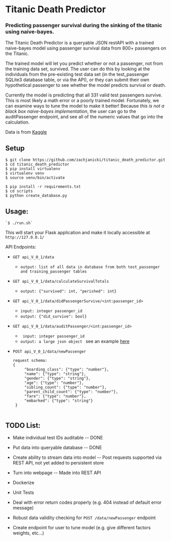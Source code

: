 # Titanic Death Predictor
### Predicting passenger survival during the sinking of the titanic using naive-bayes.

The Titanic Death Predictor is a queryable JSON restAPI with a trained naive-bayes model using passenger survival data from 800+ passengers on the Titanic.

The trained model will let you predict whether or not a passenger, not from the training data set, survived. The user can do this by looking at the individuals from the pre-existing test data set (in the test_passenger SQLite3 database table, or via the API), or they can submit their own hypothetical passenger to see whether the model predicts survival or death.

Currently the model is predicting that all 331 valid test passengers survive. This is most likely a math error or a poorly trained model. Fortunately, we can examine ways to tune the model to make it better! Because _this is not a black box naive-bayes implementation_, the user can go to the auditPassenger endpoint, and see all of the numeric values that go into the calculation.

Data is from [Kaggle](https://www.kaggle.com/c/titanic/data)

## Setup

    $ git clone https://github.com/zachjanicki/titanic_death_predictor.git 
    $ cd titanic_death_predictor
    $ pip install virtualenv
    $ virtualenv venv
    $ source venv/bin/activate

    $ pip install -r requirements.txt
    $ cd scripts
    $ python create_database.py

## Usage: 

    `$ ./run.sh`
    
This will start your Flask application and make it locally accessible at `http://127.0.0.1/`


API Endpoints:

* `GET api_V_0_1/data`
  
  - `output: list of all data in database from both test_passenger and training_passenger tables`

* `GET api_V_0_1/data/calculateSurvivalTotals`
       
   - `output: {"survived": int, "perished": int}`

* `GET api_V_0_1/data/didPassengerSurvive/<int:passenger_id>`
        
   - `input: integer passenger_id`
   - `output: {"did_survive": bool}`

* `GET api_V_0_1/data/auditPassenger/<int:passenger_id>`
        
   - ` input: integer passenger_id`
   - `output: a large json object ` see an example [here](https://pastebin.com/p7MCfQSF) 

* `POST api_V_0_1/data/newPassenger`
   
   ```
   request schema:
   {
        "boarding_class": {"type": "number"},
        "name": {"type": "string"},
        "gender": {"type": "string"},
        "age": {"type": "number"},
        "sibling_count": {"type": "number"},
        "parent_child_count": {"type": "number"},
        "fare": {"type": "number"},
        "embarked": {"type": "string"}
    }


## TODO List:

- Make individual test IDs auditable -- DONE

- Put data into queryable database -- DONE

- Create ability to stream data into model -- Post requests supported via REST API, not yet added to persistent store

- Turn into webpage -- Made into REST API

- Dockerize

- Unit Tests

- Deal with error return codes properly (e.g. 404 instead of default error message)

- Robust data validity checking for `POST /data/newPassenger` endpoint

- Create endpoint for user to tune model (e.g. give different factors weights, etc...)



